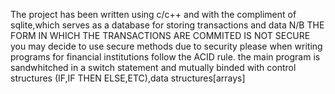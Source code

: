 The project has been written using c/c++ and with the compliment of sqlite,which serves as a database for storing transactions and data N/B THE FORM IN WHICH THE TRANSACTIONS ARE COMMITED IS NOT SECURE you may decide to use secure methods due to security please when writing programs for financial institutions follow the ACID rule.
the main program is sandwhitched in a switch statement and mutually binded with control structures (IF,IF THEN ELSE,ETC),data structures[arrays]
